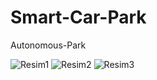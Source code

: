 # Smart-Car-Park
 Autonomous-Park

![Resim1](https://user-images.githubusercontent.com/77065124/153937883-94ba7aec-0024-4be8-b29e-231ddbba72d8.jpeg)
![Resim2](https://user-images.githubusercontent.com/77065124/153937969-0bd90124-76c7-4308-82fa-2dfc2ad9b1c6.jpeg)
![Resim3](https://user-images.githubusercontent.com/77065124/153938044-2f69ebd2-132c-4aa6-9dcf-803f89535c1a.jpeg)






